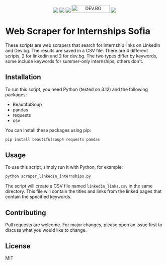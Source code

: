 <p align="center">
<img src="https://img.shields.io/badge/python-3670A0?style=for-the-badge&logo=python&logoColor=ffdd54">
<img src="https://img.shields.io/badge/pandas-%23150458.svg?style=for-the-badge&logo=pandas&logoColor=white">
<img src="https://img.shields.io/badge/linkedin-%230077B5.svg?style=for-the-badge&logo=linkedin&logoColor=white">
<img src="https://dev.bg/wp-content/uploads/2021/12/cropped-dev.bg-logo.png" alt="DEV.BG" class="dev-bg-logo" width="121" height="24">
<img src="https://img.shields.io/badge/github-%23121011.svg?style=for-the-badge&logo=github&logoColor=white">
</p>

# Web Scraper for Internships Sofia

These scripts are web scrapers that search for internship links on LinkedIn and Dev.bg. The results are saved in a CSV file.
There are 4 different scripts, 2 for linkedin and 2 for dev.bg. The two types differ by keywords, some include keywords for summer-only internships, others don't.

## Installation

To run this script, you need Python (tested on 3.12) and the following packages:

- BeautifulSoup
- pandas
- requests
- csv

You can install these packages using pip:

```bash
pip install beautifulsoup4 requests pandas
```

## Usage

To use this script, simply run it with Python, for example:

```bash
python scraper_linkedIn_internships.py
```

The script will create a CSV file named `linkedin_links.csv` in the same directory. This file will contain the titles and links from the linked pages that contain the specified keywords.

## Contributing

Pull requests are welcome. For major changes, please open an issue first to discuss what you would like to change.

## License

MIT
